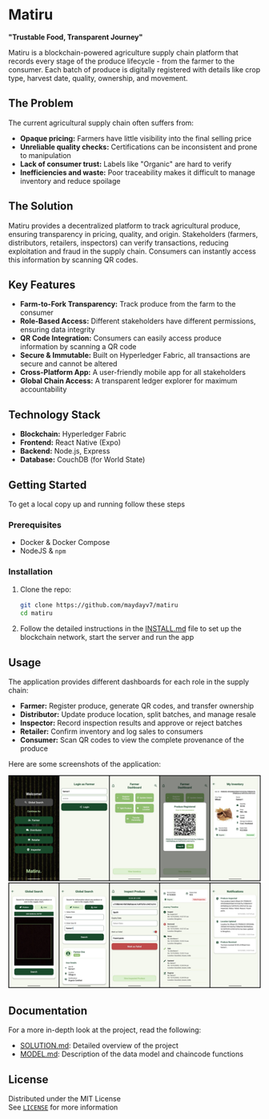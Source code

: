 # Matiru

**"Trustable Food, Transparent Journey"**

Matiru is a blockchain-powered agriculture supply chain platform that records every stage of the produce lifecycle - from the farmer to the consumer. Each batch of produce is digitally registered with details like crop type, harvest date, quality, ownership, and movement.

## The Problem

The current agricultural supply chain often suffers from:

- **Opaque pricing:** Farmers have little visibility into the final selling price
- **Unreliable quality checks:** Certifications can be inconsistent and prone to manipulation
- **Lack of consumer trust:** Labels like "Organic" are hard to verify
- **Inefficiencies and waste:** Poor traceability makes it difficult to manage inventory and reduce spoilage

## The Solution

Matiru provides a decentralized platform to track agricultural produce, ensuring transparency in pricing, quality, and origin. Stakeholders (farmers, distributors, retailers, inspectors) can verify transactions, reducing exploitation and fraud in the supply chain. Consumers can instantly access this information by scanning QR codes.

## Key Features

- **Farm-to-Fork Transparency:** Track produce from the farm to the consumer
- **Role-Based Access:** Different stakeholders have different permissions, ensuring data integrity
- **QR Code Integration:** Consumers can easily access produce information by scanning a QR code
- **Secure & Immutable:** Built on Hyperledger Fabric, all transactions are secure and cannot be altered
- **Cross-Platform App:** A user-friendly mobile app for all stakeholders
- **Global Chain Access:** A transparent ledger explorer for maximum accountability

## Technology Stack

- **Blockchain:** Hyperledger Fabric
- **Frontend:** React Native (Expo)
- **Backend:** Node.js, Express
- **Database:** CouchDB (for World State)

## Getting Started

To get a local copy up and running follow these steps

### Prerequisites

- Docker & Docker Compose
- NodeJS & `npm`

### Installation

1.  Clone the repo:
    ```sh
    git clone https://github.com/maydayv7/matiru
    cd matiru
    ```
2.  Follow the detailed instructions in the [INSTALL.md](./docs/INSTALL.md) file to set up the blockchain network, start the server and run the app

## Usage

The application provides different dashboards for each role in the supply chain:

- **Farmer:** Register produce, generate QR codes, and transfer ownership
- **Distributor:** Update produce location, split batches, and manage resale
- **Inspector:** Record inspection results and approve or reject batches
- **Retailer:** Confirm inventory and log sales to consumers
- **Consumer:** Scan QR codes to view the complete provenance of the produce

Here are some screenshots of the application:

![Preview 1](./docs/preview-1.jpeg)
![Preview 2](./docs/preview-2.jpeg)

## Documentation

For a more in-depth look at the project, read the following:

- [SOLUTION.md](./docs/SOLUTION.md): Detailed overview of the project
- [MODEL.md](./docs/MODEL.md): Description of the data model and chaincode functions

## License

Distributed under the MIT License  
See [`LICENSE`](./LICENSE) for more information
